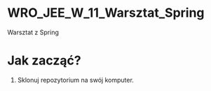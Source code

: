 # WRO_JEE_W_11_Warsztat_Spring
Warsztat z Spring
# Jak zacząć?
1. Sklonuj repozytorium na swój komputer.
